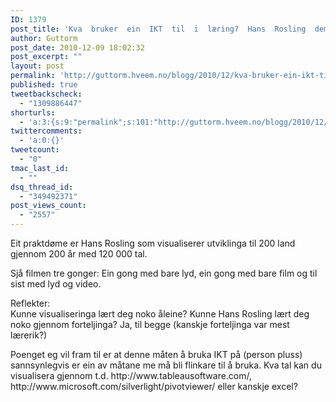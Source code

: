 ```yaml
---
ID: 1379
post_title: 'Kva  bruker  ein  IKT  til  i  læring?  Hans  Rosling  demonstrerer'
author: Guttorm
post_date: 2010-12-09 18:02:32
post_excerpt: ""
layout: post
permalink: 'http://guttorm.hveem.no/blogg/2010/12/kva-bruker-ein-ikt-til-i-l%c3%a6ring-hans-rosling-demonstrerer/'
published: true
tweetbackscheck:
  - "1309886447"
shorturls:
  - 'a:3:{s:9:"permalink";s:101:"http://guttorm.hveem.no/blogg/2010/12/kva-bruker-ein-ikt-til-i-l%c3%a6ring-hans-rosling-demonstrerer/";s:7:"tinyurl";s:26:"http://tinyurl.com/5s6gytt";s:4:"isgd";s:19:"http://is.gd/1ZbyLR";}'
twittercomments:
  - 'a:0:{}'
tweetcount:
  - "0"
tmac_last_id:
  - ""
dsq_thread_id:
  - "349492371"
post_views_count:
  - "2557"
---
```

<p>Eit praktdøme er Hans Rosling som visualiserer utviklinga til 200 land gjennom 200 år med 120 000 tal. </p>
<p>Sjå filmen tre gonger: Ein gong med bare lyd, ein gong med bare film og til sist med lyd og video.</p>
<p>Reflekter:<br />
Kunne visualiseringa lært deg noko åleine? Kunne Hans Rosling lært deg noko gjennom forteljinga? Ja, til begge (kanskje forteljinga var mest lærerik?)</p>
<p>Poenget eg vil fram til er at denne måten å bruka IKT på (person pluss) sannsynlegvis er ein av måtane me må bli flinkare til å bruka. Kva tal kan du visualisera gjennom t.d. http://www.tableausoftware.com/, http://www.microsoft.com/silverlight/pivotviewer/ eller kanskje excel?</p>
<p><object width="640" height="385"><br /><br />
<param name="movie" value="http://www.youtube.com/v/jbkSRLYSojo?fs=1&amp;hl=nb_NO"></param>
<param name="allowFullScreen" value="true"></param>
<param name="allowscriptaccess" value="always"></param><embed src="http://www.youtube.com/v/jbkSRLYSojo?fs=1&amp;hl=nb_NO" type="application/x-shockwave-flash" allowscriptaccess="always" allowfullscreen="true" width="640" height="385"></embed></object></p>